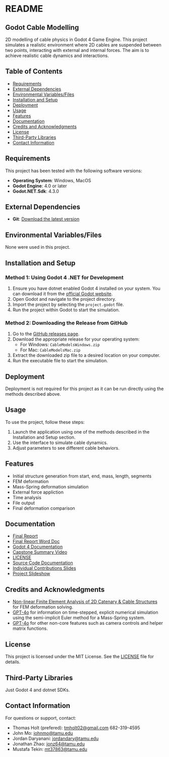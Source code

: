 # README
## Godot Cable Modelling
2D modelling of cable physics in Godot 4 Game Engine. This project simulates a realistic environment where 2D cables are suspended between two points, interacting with external and internal forces. The aim is to achieve realistic cable dynamics and interactions.

## Table of Contents
- [Requirements](#requirements)
- [External Dependencies](#external-dependencies)
- [Environmental Variables/Files](#environmental-variablesfiles)
- [Installation and Setup](#installation-and-setup)
- [Deployment](#deployment)
- [Usage](#usage)
- [Features](#features)
- [Documentation](#documentation)
- [Credits and Acknowledgments](#credits-and-acknowledgments)
- [License](#license)
- [Third-Party Libraries](#third-party-libraries)
- [Contact Information](#contact-information)

## Requirements
This project has been tested with the following software versions:
- **Operating System**: Windows, MacOS
- **Godot Engine**: 4.0 or later
- **Godot.NET.Sdk**: 4.3.0

## External Dependencies
- **Git**: [Download the latest version](https://git-scm.com/book/en/v2/Getting-Started-Installing-Git)

## Environmental Variables/Files
None were used in this project.

## Installation and Setup

### Method 1: Using Godot 4 .NET for Development
1. Ensure you have dotnet enabled Godot 4 installed on your system. You can download it from the [official Godot website](https://godotengine.org/download).
2. Open Godot and navigate to the project directory.
3. Import the project by selecting the `project.godot` file.
4. Run the project within Godot to start the simulation.

### Method 2: Downloading the Release from GitHub
1. Go to the [GitHub releases page](https://github.com/jxhnmo/csce482spring2025godotcable/releases).
2. Download the appropriate release for your operating system:
   - For Windows: `CableModelsWindows.zip`
   - For Mac: `CableModelsMac.zip`
3. Extract the downloaded zip file to a desired location on your computer.
4. Run the executable file to start the simulation.

## Deployment
Deployment is not required for this project as it can be run directly using the methods described above.

## Usage
To use the project, follow these steps:
1. Launch the application using one of the methods described in the Installation and Setup section.
2. Use the interface to simulate cable dynamics.
3. Adjust parameters to see different cable behaviors.

## Features
- Initial structure generation from start, end, mass, length, segments
- FEM deformation
- Mass-Spring deformation simulation
- External force appliction
- Time analysis
- File output
- Final deformation comparison

## Documentation
- [Final Report](Documentation/Godot_FinalReport.pdf)
- [Final Report Word Doc](Documentation/Godot_FinalReport.docx)
- [Godot 4 Documentation](https://docs.godotengine.org/en/stable/)
- [Capstone Summary Video](https://youtu.be/X5CCbvr5pSA)
- [LICENSE](LICENSE)
- [Source Code Documentation](Documentation/SourceCodeDocumentation.md)
- [Individual Contributions Slides](Documentation/IndividualContributions.pdf)
- [Project Slideshow](Documentation/Godot_ProjectSlides.pdf)

## Credits and Acknowledgments
- [Non-linear Finite Element Analysis of 2D Catenary & Cable Structures](https://www.engineeringskills.com/course/non-linear-finite-element-analysis-of-2d-catenary-and-cable-structures) for FEM deformation solving.
- [GPT-4o](https://chatgpt.com/share/68085649-c824-8009-8f35-fd783b98124a) for information on time-stepped, explicit numerical simulation using the semi-implicit Euler method for a Mass-Spring system.
- [GPT-4o](https://chatgpt.com/share/68085649-c824-8009-8f35-fd783b98124a) for other non-core features such as camera controls and helper matrix functions.

## License
This project is licensed under the MIT License. See the [LICENSE](LICENSE) file for details.

## Third-Party Libraries
Just Godot 4 and dotnet SDKs.

## Contact Information
For questions or support, contact:
- Thomas Holt (prefered): tmholt02@gmail.com 682-319-4595
- John Mo: johnmo@tamu.edu
- Jordan Daryanani: jordandary@tamu.edu
- Jonathan Zhao: jonz64@tamu.edu
- Mustafa Tekin: mt37863@tamu.edu
